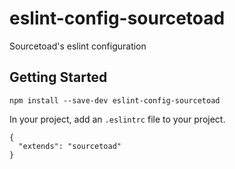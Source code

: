 # eslint-config-sourcetoad

Sourcetoad's eslint configuration

## Getting Started

```
npm install --save-dev eslint-config-sourcetoad
```

In your project, add an `.eslintrc` file to your project.

```
{
  "extends": "sourcetoad"
}
```